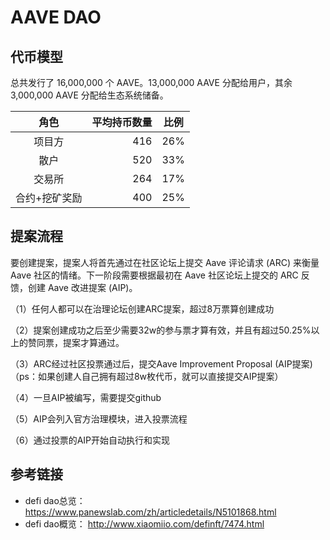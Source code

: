 # AAVE DAO


## 代币模型
总共发行了 16,000,000 个 AAVE。13,000,000 AAVE 分配给用户，其余 3,000,000 AAVE 分配给生态系统储备。


|  角色  | 	平均持币数量 | 比例 |
| :-----:| ----: | :----: |
| 项目方 | 416 | 26%   |
| 散户 | 520 | 33%    |
| 交易所| 264 | 17%    |
| 合约+挖矿奖励 | 400 | 25% |

## 提案流程

要创建提案，提案人将首先通过在社区论坛上提交 Aave 评论请求 (ARC) 来衡量 Aave 社区的情绪。下一阶段需要根据最初在 Aave 社区论坛上提交的 ARC 反馈，创建 Aave 改进提案 (AIP)。

（1）任何人都可以在治理论坛创建ARC提案，超过8万票算创建成功

（2）提案创建成功之后至少需要32w的参与票才算有效，并且有超过50.25%以上的赞同票，提案才算通过。

（3）ARC经过社区投票通过后，提交Aave Improvement Proposal (AIP提案)（ps：如果创建人自己拥有超过8w枚代币，就可以直接提交AIP提案）

（4）一旦AIP被编写，需要提交github

（5）AIP会列入官方治理模块，进入投票流程

（6）通过投票的AIP开始自动执行和实现


## 参考链接

- defi dao总览： https://www.panewslab.com/zh/articledetails/N5101868.html
- defi dao概览： http://www.xiaomiio.com/definft/7474.html
